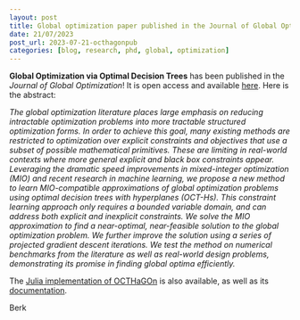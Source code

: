 ```yaml
---
layout: post
title: Global optimization paper published in the Journal of Global Optimization!
date: 21/07/2023
post_url: 2023-07-21-octhagonpub
categories: [blog, research, phd, global, optimization]
---
```


**Global Optimization via Optimal Decision Trees** has been published in the *Journal of Global Optimization*! It is open access and available [here](https://link.springer.com/article/10.1007/s10898-023-01311-x). 
Here is the abstract:

*The global optimization literature places large emphasis on reducing intractable optimization problems into more tractable structured optimization forms. In order to achieve this goal, many existing methods are restricted to optimization over explicit constraints and objectives that use a subset of possible mathematical primitives. These are limiting in real-world contexts where more general explicit and black box constraints appear. Leveraging the dramatic speed improvements in mixed-integer optimization (MIO) and recent research in machine learning, we propose a new method to learn MIO-compatible approximations of global optimization problems using optimal decision trees with hyperplanes (OCT-Hs). This constraint learning approach only requires a bounded variable domain, and can address both explicit and inexplicit constraints. We solve the MIO approximation to find a near-optimal, near-feasible solution to the global optimization problem. We further improve the solution using a series of projected gradient descent iterations. We test the method on numerical benchmarks from the literature as well as real-world design problems, demonstrating its promise in finding global optima efficiently.*

The [Julia implementation of OCTHaGOn](https://github.com/1ozturkbe/OCTHaGOn.jl) is also available, as well as its [documentation](https://1ozturkbe.github.io/OCTHaGOn.jl/). 

Berk 
